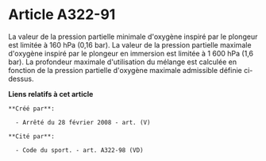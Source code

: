 # Article A322-91

La valeur de la pression partielle minimale d'oxygène inspiré par le plongeur est limitée à 160 hPa (0,16 bar). La valeur de
la pression partielle maximale d'oxygène inspiré par le plongeur en immersion est limitée à 1 600 hPa (1,6 bar). La
profondeur maximale d'utilisation du mélange est calculée en fonction de la pression partielle d'oxygène maximale admissible
définie ci-dessus.

**Liens relatifs à cet article**

	**Créé par**:

	  - Arrêté du 28 février 2008 - art. (V)

	**Cité par**:

	  - Code du sport. - art. A322-98 (VD)
